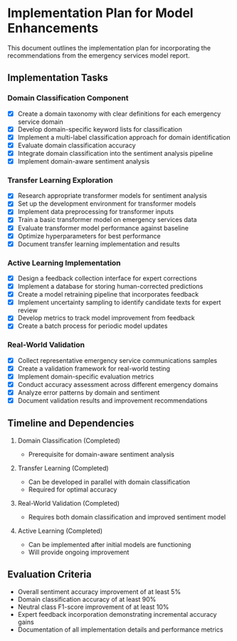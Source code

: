 # Implementation Plan for Model Enhancements

This document outlines the implementation plan for incorporating the recommendations from the emergency services model report.

## Implementation Tasks

### Domain Classification Component
- [x] Create a domain taxonomy with clear definitions for each emergency service domain
- [x] Develop domain-specific keyword lists for classification
- [x] Implement a multi-label classification approach for domain identification
- [x] Evaluate domain classification accuracy
- [x] Integrate domain classification into the sentiment analysis pipeline
- [x] Implement domain-aware sentiment analysis

### Transfer Learning Exploration
- [x] Research appropriate transformer models for sentiment analysis
- [x] Set up the development environment for transformer models
- [x] Implement data preprocessing for transformer inputs
- [x] Train a basic transformer model on emergency services data
- [x] Evaluate transformer model performance against baseline
- [x] Optimize hyperparameters for best performance
- [x] Document transfer learning implementation and results

### Active Learning Implementation
- [x] Design a feedback collection interface for expert corrections
- [x] Implement a database for storing human-corrected predictions
- [x] Create a model retraining pipeline that incorporates feedback
- [x] Implement uncertainty sampling to identify candidate texts for expert review
- [x] Develop metrics to track model improvement from feedback
- [x] Create a batch process for periodic model updates

### Real-World Validation
- [x] Collect representative emergency service communications samples
- [x] Create a validation framework for real-world testing
- [x] Implement domain-specific evaluation metrics
- [x] Conduct accuracy assessment across different emergency domains
- [x] Analyze error patterns by domain and sentiment
- [x] Document validation results and improvement recommendations

## Timeline and Dependencies

1. Domain Classification (Completed)
   - Prerequisite for domain-aware sentiment analysis

2. Transfer Learning (Completed)
   - Can be developed in parallel with domain classification
   - Required for optimal accuracy

3. Real-World Validation (Completed)
   - Requires both domain classification and improved sentiment model

4. Active Learning (Completed)
   - Can be implemented after initial models are functioning
   - Will provide ongoing improvement

## Evaluation Criteria

- Overall sentiment accuracy improvement of at least 5%
- Domain classification accuracy of at least 90%
- Neutral class F1-score improvement of at least 10%
- Expert feedback incorporation demonstrating incremental accuracy gains
- Documentation of all implementation details and performance metrics 